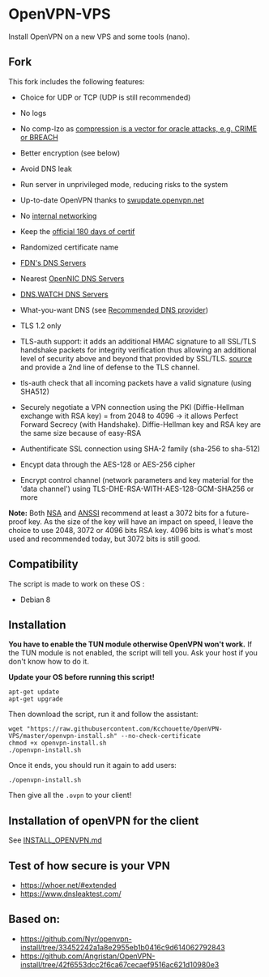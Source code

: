 # OpenVPN-VPS

Install OpenVPN on a new VPS and some tools (nano).

## Fork

This fork includes the following features:

- Choice for UDP or TCP (UDP is still recommended)
- No logs
- No comp-lzo as [compression is a vector for oracle attacks, e.g. CRIME or BREACH](https://github.com/BetterCrypto/Applied-Crypto-Hardening/pull/91#issuecomment-75388575)
- Better encryption (see below)
- Avoid DNS leak
- Run server in unprivileged mode, reducing risks to the system
- Up-to-date OpenVPN thanks to [swupdate.openvpn.net](https://community.openvpn.net/openvpn/wiki/OpenvpnSoftwareRepos)
- No [internal networking](https://github.com/Nyr/openvpn-install/commit/6d51476047d6d7a610f292f9bbd6da75d2d8f96e)
- Keep the [official 180 days of certif](https://github.com/Nyr/openvpn-install/commit/9c0579052f149dd46cc59b1b8bee53f3d54dc785)
- Randomized certificate name

- [FDN's DNS Servers](https://www.fdn.fr/actions/dns/)
- Nearest [OpenNIC DNS Servers](https://www.opennicproject.org/)
- [DNS.WATCH DNS Servers](https://dns.watch/index)
- What-you-want DNS (see [Recommended DNS provider](https://github.com/Kcchouette/OpenVPN-VPS/blob/master/Recommended_DNS_provider.md))

- TLS 1.2 only
- TLS-auth support: it adds an additional HMAC signature to all SSL/TLS handshake packets for integrity verification thus allowing an additional level of security above and beyond that provided by SSL/TLS. [source](https://openvpn.net/index.php/open-source/documentation/howto.html#security) and provide a 2nd line of defense to the TLS channel.

- tls-auth check that all incoming packets have a valid signature (using SHA512)
- Securely negotiate a VPN connection using the PKI (Diffie-Hellman exchange with RSA key) = from 2048 to 4096 -> it allows Perfect Forward Secrecy (with Handshake). Diffie-Hellman key and RSA key are the same size because of easy-RSA
- Authentificate SSL connection using SHA-2 family (sha-256 to sha-512)
- Encypt data through the AES-128 or AES-256 cipher
- Encrypt control channel (network parameters and key material for the 'data channel') using TLS-DHE-RSA-WITH-AES-128-GCM-SHA256 or more

**Note:** Both [NSA](https://cryptome.org/2016/01/CNSA-Suite-and-Quantum-Computing-FAQ.pdf) and [ANSSI](https://www.ssi.gouv.fr/uploads/2015/01/RGS_v-2-0_B1.pdf) recommend at least a 3072 bits for a future-proof key. As the size of the key will have an impact on speed, I leave the choice to use 2048, 3072 or 4096 bits RSA key. 4096 bits is what's most used and recommended today, but 3072 bits is still good.

## Compatibility

The script is made to work on these OS :

- Debian 8

## Installation

**You have to enable the TUN module otherwise OpenVPN won't work.** If the TUN module is not enabled, the script will tell you. Ask your host if you don't know how to do it.

**Update your OS before running this script!**

```
apt-get update
apt-get upgrade
```

Then download the script, run it and follow the assistant:

```
wget "https://raw.githubusercontent.com/Kcchouette/OpenVPN-VPS/master/openvpn-install.sh" --no-check-certificate
chmod +x openvpn-install.sh
./openvpn-install.sh
```

Once it ends, you should run it again to add users:

```
./openvpn-install.sh
```

Then give all the `.ovpn` to your client!

## Installation of openVPN for the client

See [INSTALL_OPENVPN.md](https://github.com/Kcchouette/OpenVPN-VPS/blob/master/INSTALL_OPENVPN.md)

## Test of how secure is your VPN

 * https://whoer.net/#extended
 * https://www.dnsleaktest.com/

## Based on:

- https://github.com/Nyr/openvpn-install/tree/33452242a1a8e2955eb1b0416c9d614062792843
- https://github.com/Angristan/OpenVPN-install/tree/42f6553dcc2f6ca67cecaef9516ac621d10980e3
